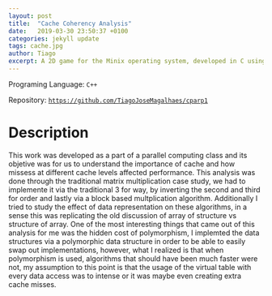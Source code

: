 ```yaml
---
layout: post
title:  "Cache Coherency Analysis"
date:   2019-03-30 23:50:37 +0100
categories: jekyll update
tags: cache.jpg
author: Tiago
excerpt: A 2D game for the Minix operating system, developed in C using only the C standard library and Minix's OS API.
---
```


Programing Language: `C++`

Repository: [`https://github.com/TiagoJoseMagalhaes/cparp1`](https://github.com/TiagoJoseMagalhaes/cparp1)

# Description

This work was developed as a part of a parallel computing class and its objetive was for us to understand the importance of cache and how missess at different cache levels affected performance. This analysis was done through the traditional matrix multiplication case study, we had to implemente it via the traditional 3 for way, by inverting the second and third for order and lastly via a block based multplication algorithm. Additionally I tried to study the effect of data representation on these algorithms, in a sense this was replicating the old discussion of array of structure vs structure of array. One of the most interesting things that came out of this analysis for me was the hidden cost of polymorphism, I implemted the data structures via a polymorphic data structure in order to be able to easily swap out implementations, however, what I realized is that when polymorphism is used, algorithms that should have been much faster were not, my assumption to this point is that the usage of the virtual table with every data access was to intense or it was maybe even creating extra cache misses.